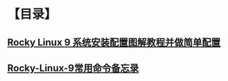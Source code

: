 # 【目录】

## [Rocky Linux 9 系统安装配置图解教程并做简单配置](1.Rocky-Linux-9-系统安装配置图解教程并做简单配置.md)

## [Rocky-Linux-9常用命令备忘录](2.Rocky-Linux-9常用命令备忘录.md)